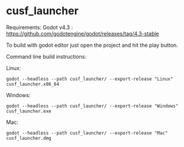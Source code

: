 # cusf_launcher

Requirements:
Godot v4.3 :
https://github.com/godotengine/godot/releases/tag/4.3-stable

To build with godot editor just open the project and hit the play button.

Command line build instructions:

Linux:

`godot --headless --path cusf_launcher/ --export-release "Linux" cusf_launcher.x86_64`

Windows:

`godot --headless --path cusf_launcher/ --export-release "Windows" cusf_launcher.exe`

Mac:

`godot --headless --path cusf_launcher/ --export-release "Mac" cusf_launcher.dmg`


